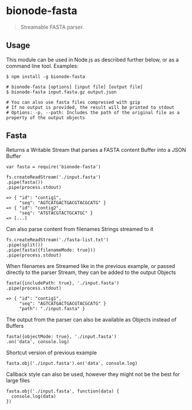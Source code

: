 # bionode-fasta
> Streamable FASTA parser.

## Usage
This module can be used in Node.js as described further below, or as a command line tool.
Examples:

    $ npm install -g bionode-fasta

    # bionode-fasta [options] [input file] [output file]
    $ bionode-fasta input.fasta.gz output.json

    # You can also use fasta files compressed with gzip
    # If no output is provided, the result will be printed to stdout
    # Options: -p, --path: Includes the path of the original file as a property of the output objects
## Fasta
Returns a Writable Stream that parses a FASTA content Buffer into a JSON Buffer

    var fasta = require('bionode-fasta')

    fs.createReadStream('./input.fasta')
    .pipe(fasta())
    .pipe(process.stdout)

    => { "id": "contig1",
         "seq": "AGTCATGACTGACGTACGCATG" }
    => { "id": "contig2",
         "seq": "ATGTACGTACTGCATGC" }
    => [...]

Can also parse content from filenames Strings streamed to it

    fs.createReadStream('./fasta-list.txt')
    .pipe(split())
    .pipe(fasta({filenameMode: true}))
    .pipe(process.stdout)

When filenames are Streamed like in the previous example, or passed directly
to the parser Stream, they can be added to the output Objects

    fasta({includePath: true}, './input.fasta')
    .pipe(process.stdout)

    => { "id": "contig1",
         "seq": "AGTCATGACTGACGTACGCATG" }
         "path": "./input.fasta" }

The output from the parser can also be available as Objects instead of Buffers

    fasta({objectMode: true}, './input.fasta')
    .on('data', console.log)

Shortcut version of previous example

    fasta.obj('./input.fasta').on('data', console.log)

Callback style can also be used, however they might not be the best for large files

    fasta.obj('./input.fasta', function(data) {
      console.log(data)
    })
